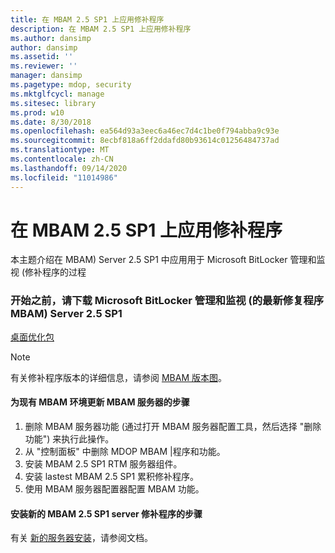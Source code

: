 ```yaml
---
title: 在 MBAM 2.5 SP1 上应用修补程序
description: 在 MBAM 2.5 SP1 上应用修补程序
ms.author: dansimp
author: dansimp
ms.assetid: ''
ms.reviewer: ''
manager: dansimp
ms.pagetype: mdop, security
ms.mktglfcycl: manage
ms.sitesec: library
ms.prod: w10
ms.date: 8/30/2018
ms.openlocfilehash: ea564d93a3eec6a46ec7d4c1be0f794abba9c93e
ms.sourcegitcommit: 8ecbf818a6ff2ddafd80b93614c01256484737ad
ms.translationtype: MT
ms.contentlocale: zh-CN
ms.lasthandoff: 09/14/2020
ms.locfileid: "11014986"
---
```

# 在 MBAM 2.5 SP1 上应用修补程序
本主题介绍在 MBAM) Server 2.5 SP1 中应用用于 Microsoft BitLocker 管理和监视 (修补程序的过程

### 开始之前，请下载 Microsoft BitLocker 管理和监视 (的最新修复程序 MBAM) Server 2.5 SP1
[桌面优化包](https://www.microsoft.com/download/details.aspx?id=57157)

> [!NOTE]
> 有关修补程序版本的详细信息，请参阅 [MBAM 版本图](https://docs.microsoft.com/archive/blogs/dubaisec/mbam-version-chart)。

#### 为现有 MBAM 环境更新 MBAM 服务器的步骤 
1. 删除 MBAM 服务器功能 (通过打开 MBAM 服务器配置工具，然后选择 "删除功能") 来执行此操作。
2. 从 "控制面板" 中删除 MDOP MBAM |程序和功能。
3. 安装 MBAM 2.5 SP1 RTM 服务器组件。
4. 安装 lastest MBAM 2.5 SP1 累积修补程序。
5. 使用 MBAM 服务器配置器配置 MBAM 功能。

#### 安装新的 MBAM 2.5 SP1 server 修补程序的步骤
有关 [新的服务器安装](deploying-the-mbam-25-server-infrastructure.md)，请参阅文档。
